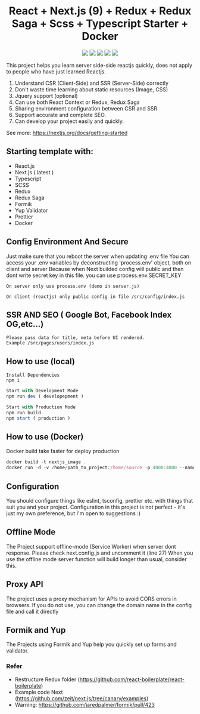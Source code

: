 <h1 align="center">React + Next.js (9) + Redux + Redux Saga + Scss + Typescript Starter + Docker</h1>

<p align="center">
  <a href="https://www.typescriptlang.org/" target="_blank"><img src="https://img.shields.io/badge/Typescript-v3.7.2-blue.svg?logo=TypeScript"></a>
  <a href="https://nextjs.org/" target="_blank"><img src="https://img.shields.io/badge/Next.js-v9.1.1-blueviolet.svg"></a>
  <a href="https://reactjs.org/" target="_blank"><img src="https://img.shields.io/badge/React-v16.5.0-%238DD6F9.svg?logo=React"></a>
  <a href="https://github.com/prettier/prettier" target="_blank"><img src="https://img.shields.io/badge/styled_with-prettier-ff69b4.svg"></a>
  <a href="https://github.com/codica2" target="_blank"><img src="https://img.shields.io/badge/licence-MIT-green.svg" /></a>
</p>

This project helps you learn server side-side reactjs quickly, does not apply to people who have just learned Reactjs.

1. Understand CSR (Client-Side) and SSR (Server-Side) correctly
2. Don't waste time learning about static resources (Image, CSS)
3. Jquery support (optional)
4. Can use both React Context or Redux, Redux Saga
5. Sharing environment configuration between CSR and SSR
6. Support accurate and complete SEO.
7. Can develop your project easily and quickly.

See more: https://nextjs.org/docs/getting-started

## Starting template with:
- React.js 
- Next.js ( latest ) 
- Typescript
- SCSS
- Redux
- Redux Saga
- Formik
- Yup Validator
- Prettier
- Docker


## Config Environment And Secure

Just make sure that you reboot the server when updating .env file 
You can access your .env variables by deconstructing 'process.env' object, both on client and server
Because when Next builded config will public and then dont write secret key in this file. you can use process.env.SECRET_KEY

```
On server only use process.env (demo in server.js)
```

```
On client (reactjs) only public config in file /src/config/index.js 
```


## SSR AND SEO ( Google Bot, Facebook Index OG,etc...)

```
Please pass data for title, meta before UI rendered. 
Example /src/pages/users/index.js
```

## How to use (local)

```
Install Dependencies
npm i
```

```javascript
Start with Development Mode
npm run dev ( developepment )
```


```javascript
Start with Production Mode
npm run build
npm start ( production )
```

## How to use (Docker)

Docker build take faster for deploy production 

```javascript
docker build -t nextjs_image .
docker run -d -v /home/path_to_project:/home/source -p 4000:4000 --name nextjs_container nextjs_image
```

## Configuration

You should configure things like eslint, tsconfig, prettier etc. with things that suit you and your project.
Configuration in this project is not perfect - it's just my own preference, but I'm open to suggestions :)

## Offline Mode 

The Project support offline-mode (Service Worker) when server dont response. Please check next.config.js and uncomment it (line 27)
When you use the offline mode server function will build longer than usual, consider this.

## Proxy API

The project uses a proxy mechanism for APIs to avoid CORS errors in browsers. If you do not use, you can change the domain name in the config file and call it directly

## Formik and Yup

The Projects using Formik and Yup help you quickly set up forms and validator.

### Refer
- Restructure Redux folder (https://github.com/react-boilerplate/react-boilerplate)
- Example code Next (https://github.com/zeit/next.js/tree/canary/examples)
- Warning: https://github.com/jaredpalmer/formik/pull/423
